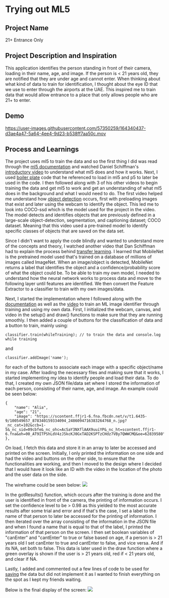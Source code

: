 # Trying out ML5

## Project Name
21+ Entrance Only

## Project Description and Inspiration
This application identifies the person standing in front of their camera, loading in their name, age, and image. If the person is < 21 years old, they are notified that they are under age and cannot enter. When thinking about what kind of data to train for identification, I thought about the eye ID that we use to enter through the airports at the UAE. This inspired me to train data that would allow entrance to a place that only allows people who are 21+ to enter.

## Demo
https://user-images.githubusercontent.com/57350259/164340437-d3ae4a47-5a64-4ee4-9d23-b538ff7aa50c.mov

## Process and Learnings
The project uses ml5 to train the data and so the first thing I did was read through the [ml5 documentation](https://learn.ml5js.org/#/) and watched Daniel Schiffman's [introductory video](https://thecodingtrain.com/learning/ml5/0.1-introduction.html) to understand what ml5 does and how it works. Next, I used [boiler plate](https://github.com/ml5js/ml5-library/tree/main/examples/p5js/ml5Boilerplate/ml5Boilerplate_Version) code that he referenced to load in ml5 and p5 to later be used in the code. I then followed along with 3 of his other videos to begin training the data and get ml5 to work and get an understanding of what ml5 does in the background and what I would need to do. The first video helped me understand how [object detection](https://thecodingtrain.com/learning/ml5/1.3-object-detection.html) occurs, first with preloading images that exist and later using the webcam to identify the object. This led me to look into COCO-ssd which is the model used for the project in the video. The model detects and identifies objects that are previously defined in a large-scale object-detection, segmentation, and captioning dataset; COCO dataset. Meaning that this video used a pre-trained model to identify specific classes of objects that are saved on the data set. 

Since I didn't want to apply the code blindly and wanted to understand more of the concepts and theory, I watched another video that Dan Schiffman had to explain the process behind [transfer learning](https://thecodingtrain.com/learning/ml5/2.1-transfer-learning.html). I learned that MobileNet is the pretrained model used that's trained on a database of millions of images called ImageNet. When an image/object is detected, MobileNet returns a label that identifies the object and a confidence/probability score of what the object could be. To be able to train my own model, I needed to understand how the neural network works to process data and move to the following layer until features are identified. We then convert the Feature Extractor to a classifier to train with my own images/data.

Next, I started the implementation where I followed along with the [documentation](https://learn.ml5js.org/#/reference/feature-extractor) as well as the [video](https://thecodingtrain.com/learning/ml5/3.1-feature-extractor-classification.html) to train an ML image identifier through training and using my own data. First, I initialized the webcam, canvas, and video in the setup() and draw() functions to make sure that they are running smoothly. I then added a couple of buttons for the classification of data and a button to train, mainly using:

```
classifier.train(whileTraining); // to train the data and console.log while training 
```
and
```
classifier.addImage('name');
```
for each of the buttons to associate each image with a specific object/name in my case. After loading the necessary files and making sure that it works, I started implementing my idea to identify people and load their data. To do that, I created my own JSON file/data set where I stored the information of each person, consisting of their name, age, and image. An example could be seen below:

```
{
    "name": "Alia",
    "age": "21",
    "image": "https://scontent.ffjr1-6.fna.fbcdn.net/v/t1.6435-9/100549657_878340159334094_2486094716383264768_n.jpg?_nc_cat=102&ccb=1-5&_nc_sid=09cbfe&_nc_ohc=AcSaY3NXflAAX9uuiYP&_nc_ht=scontent.ffjr1-6.fna&oh=00_AT9ITPShLdV4zJ5kcKJ0GxTAD2KSPTzCHdz7VBy7QWWCMQ&oe=62839580"
},
```
On load, I fetch this data and store it in an array to later be accessed and printed on the screen. Initially, I only printed the information on one side and had the video and buttons on the other side, to ensure that the functionalities are working, and then I moved to the design where I decided that I would have it look like an ID with the video in the location of the photo and the user data on the side.

The wireframe could be seen below:
![](/images/wireframe.jpg)

In the gotResults() function, which occurs after the training is done and the user is identified in front of the camera, the printing of information occurs. I set the confidence level to be > 0.98 as this yielded to the most accurate results after some trial and error and if that's the case, I set a label to the name of that person to later be accessed for the printing of information. I then iterated over the array consisting of the information in the JSON file and when I found a name that is equal to that of the label, I printed the information of that person on the screen. I then set boolean variables of "canEnter" and "cantEnter" to true or false based on age, if a person is > 21 years old I set canEnter to true and cantEnter to false, and vice versa. And if its NA, set both to false. This data is later used in the draw function where a green overlay is shown if the user is > 21 years old, red if < 21 years old, and clear if NA.

Lastly, I added and commented out a few lines of code to be used for [saving](https://thecodingtrain.com/learning/ml5/4.1-save-load-model.html) the data but did not implement it as I wanted to finish everything on the spot as I kept my friends waiting. 

Below is the final display of the screen:
![](/images/finalDisplay.jpg)
